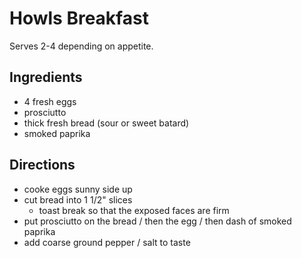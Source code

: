 # Howls Breakfast

Serves 2-4 depending on appetite.

## Ingredients

- 4 fresh eggs
- prosciutto 
- thick fresh bread (sour or sweet batard)
- smoked paprika

## Directions

- cooke eggs sunny side up
- cut bread into 1 1/2" slices
  - toast break so that the exposed faces are firm
- put prosciutto on the bread / then the egg / then dash of smoked paprika
- add coarse ground pepper / salt to taste

